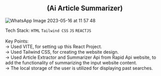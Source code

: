 <h2 align="center"> (Ai Article Summarizer) </h2>


![WhatsApp Image 2023-05-16 at 11 57 48](https://github.com/Ashutosh0120/Ai-Article-Summarizer/assets/24804042/1f95d350-0115-4317-9a3e-cb219ea47e1c)

Tech Stack: ```HTML``` ```Tailwind CSS``` ```JS```  ```REACTJS``` 
<br><br>
Key Points:<br>
-> Used VITE, for setting up this React Project.<br>
-> Used Tailwind CSS, for creating the website design.<br>
-> Used Article Extractor and Summarizer Api from Rapid Api website, to add the functionality of summarizing the input website content.<br>
-> The local storage of the user is utilized for displaying past searches.<br>
